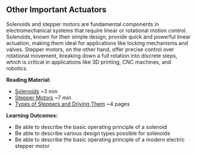 <link rel="stylesheet" type="text/css" href="../../assets/css/styles.css">

## Other Important Actuators
Solenoids and stepper motors are fundamental components in electromechanical systems that require linear or rotational motion control. Solenoids, known for their simple design, provide quick and powerful linear actuation, making them ideal for applications like locking mechanisms and valves. Stepper motors, on the other hand, offer precise control over rotational movement, breaking down a full rotation into discrete steps, which is critical in applications like 3D printing, CNC machines, and robotics.

**Reading Material:**
- [Solenoids](https://www.youtube.com/watch?v=Sq-CYfp9t4c&ab_channel=TLXTechnologies) ~3 min
- [Stepper Motors](https://www.youtube.com/watch?v=bkqoKWP4Oy4&ab_channel=GreatScott%21) ~7 min
- [Types of Steppers and Driving Them](assets/Steppers_PracticalElectronics.pdf) ~4 pages

**Learning Outcomes:**
- Be able to describe the basic operating principle of a solenoid
- Be able to describe various design types possible for solenoids
- Be able to describe the basic operating principle of a modern electric stepper motor
